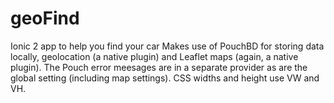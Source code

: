 # geoFind
Ionic 2 app to help you find your car
Makes use of PouchBD for storing data locally, geolocation (a native plugin) and Leaflet maps (again, a native plugin).
The Pouch error meesages are in a separate provider as are the global setting (including map settings).
CSS widths and height use VW and VH.

